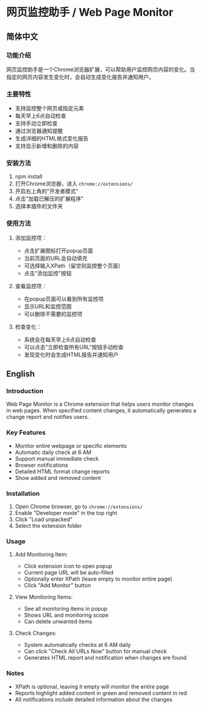 # 网页监控助手 / Web Page Monitor

## 简体中文

### 功能介绍
网页监控助手是一个Chrome浏览器扩展，可以帮助用户监控网页内容的变化。当指定的网页内容发生变化时，会自动生成变化报告并通知用户。

### 主要特性
- 支持监控整个网页或指定元素
- 每天早上6点自动检查
- 支持手动立即检查
- 通过浏览器通知提醒
- 生成详细的HTML格式变化报告
- 支持显示新增和删除的内容

### 安装方法
1. npm install
2. 打开Chrome浏览器，进入 `chrome://extensions/`
3. 开启右上角的"开发者模式"
4. 点击"加载已解压的扩展程序"
5. 选择本插件的文件夹

### 使用方法
1. 添加监控项：
   - 点击扩展图标打开popup页面
   - 当前页面的URL会自动填充
   - 可选择输入XPath（留空则监控整个页面）
   - 点击"添加监控"按钮

2. 查看监控项：
   - 在popup页面可以看到所有监控项
   - 显示URL和监控范围
   - 可以删除不需要的监控项

3. 检查变化：
   - 系统会在每天早上6点自动检查
   - 可以点击"立即检查所有URL"按钮手动检查
   - 发现变化时会生成HTML报告并通知用户

## English

### Introduction
Web Page Monitor is a Chrome extension that helps users monitor changes in web pages. When specified content changes, it automatically generates a change report and notifies users.

### Key Features
- Monitor entire webpage or specific elements
- Automatic daily check at 6 AM
- Support manual immediate check
- Browser notifications
- Detailed HTML format change reports
- Show added and removed content

### Installation
1. Open Chrome browser, go to `chrome://extensions/`
2. Enable "Developer mode" in the top right
3. Click "Load unpacked"
4. Select the extension folder

### Usage
1. Add Monitoring Item:
   - Click extension icon to open popup
   - Current page URL will be auto-filled
   - Optionally enter XPath (leave empty to monitor entire page)
   - Click "Add Monitor" button

2. View Monitoring Items:
   - See all monitoring items in popup
   - Shows URL and monitoring scope
   - Can delete unwanted items

3. Check Changes:
   - System automatically checks at 6 AM daily
   - Can click "Check All URLs Now" button for manual check
   - Generates HTML report and notification when changes are found

### Notes
- XPath is optional, leaving it empty will monitor the entire page
- Reports highlight added content in green and removed content in red
- All notifications include detailed information about the changes 